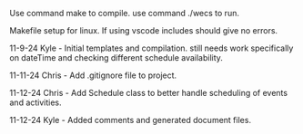 Use command make to compile.
use command ./wecs to run.

Makefile setup for linux.
If using vscode includes should give no errors.

11-9-24 Kyle - Initial templates and compilation. still needs work specifically 
on dateTime and checking different schedule availability.

11-11-24 Chris - Add .gitignore file to project.

11-12-24 Chris - Add Schedule class to better handle scheduling of events and activities.

11-12-24 Kyle - Added comments and generated document files.